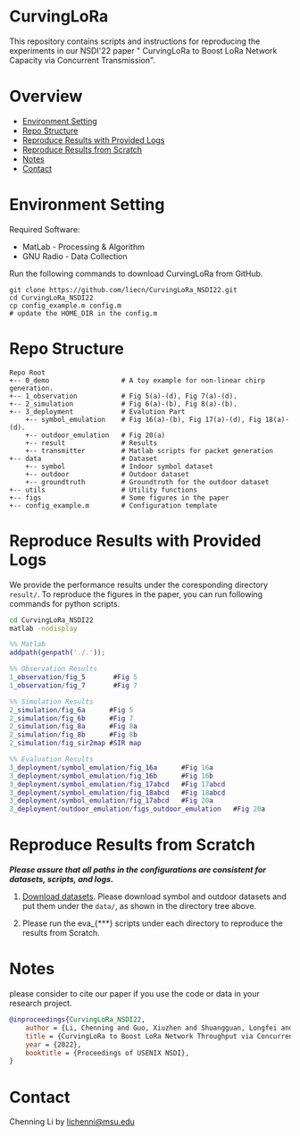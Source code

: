 # CurvingLoRa

This repository contains scripts and instructions for reproducing the experiments in our NSDI'22 paper "
CurvingLoRa to Boost LoRa Network Capacity via Concurrent Transmission". 
<!-- [CurvingLoRa to Boost LoRa Network Capacity via Concurrent Transmission](https://www.usenix.org/conference/osdi21/presentation/lai)".  -->

# Overview

* [Environment Setting](#environment-setting)
* [Repo Structure](#repo-structure)
* [Reproduce Results with Provided Logs](#reproduce-results-with-provided-logs)
* [Reproduce Results from Scratch](#reproduce-results-from-scratch)
* [Notes](#notes)
* [Contact](#contact)

# Environment Setting

Required Software:

* MatLab - Processing & Algorithm
* GNU Radio - Data Collection

Run the following commands to download CurvingLoRa from GitHub. 

```
git clone https://github.com/liecn/CurvingLoRa_NSDI22.git
cd CurvingLoRa_NSDI22
cp config_example.m config.m
# update the HOME_DIR in the config.m
```

# Repo Structure

```
Repo Root
+-- 0_demo                  # A toy example for non-linear chirp generation.
+-- 1_observation           # Fig 5(a)-(d), Fig 7(a)-(d).
+-- 2_simulation            # Fig 6(a)-(b), Fig 8(a)-(b).
+-- 3_deployment            # Evalution Part
    +-- symbol_emulation    # Fig 16(a)-(b), Fig 17(a)-(d), Fig 18(a)-(d).
    +-- outdoor_emulation   # Fig 20(a)
    +-- result              # Results
    +-- transmitter         # Matlab scripts for packet generation
+-- data                    # Dataset
    +-- symbol              # Indoor symbol dataset
    +-- outdoor             # Outdoor dataset
    +-- groundtruth         # Groundtruth for the outdoor dataset
+-- utils                   # Utility functions
+-- figs                    # Some figures in the paper
+-- config_example.m        # Configuration template
```

# Reproduce Results with Provided Logs

We provide the performance results under the coresponding directory `result/`. To reproduce the figures in the paper, you can run following commands for python scripts.

``` bash
cd CurvingLoRa_NSDI22
matlab -nodisplay
```

``` matlab
%% Matlab
addpath(genpath('./.'));

%% Observation Results
1_observation/fig_5       #Fig 5
1_observation/fig_7       #Fig 7

%% Simulation Results
2_simulation/fig_6a      #Fig 5
2_simulation/fig_6b      #Fig 7
2_simulation/fig_8a      #Fig 8a  
2_simulation/fig_8b      #Fig 8b
2_simulation/fig_sir2map #SIR map

%% Evaluation Results
3_deployment/symbol_emulation/fig_16a      #Fig 16a
3_deployment/symbol_emulation/fig_16b      #Fig 16b
3_deployment/symbol_emulation/fig_17abcd   #Fig 17abcd
3_deployment/symbol_emulation/fig_18abcd   #Fig 18abcd
3_deployment/symbol_emulation/fig_17abcd   #Fig 20a
3_deployment/outdoor_emulation/figs_outdoor_emulation   #Fig 20a
```

# Reproduce Results from Scratch
***Please assure that all paths in the configurations are consistent for datasets, scripts, and logs.***

1. [Download datasets](https://drive.google.com/file/d/1T0wN_7gGkI93cCd-tOleUcJ6AWrklwTO/view?usp=sharing). Please download symbol and outdoor datasets and put them under the `data/`, as shown in the directory tree above.

2. Please run the eva_{***} scripts under each directory to reproduce the results from Scratch.

# Notes
please consider to cite our paper if you use the code or data in your research project.
``` bibtex
@inproceedings{CurvingLoRa_NSDI22,
    author = {Li, Chenning and Guo, Xiuzhen and Shuangguan, Longfei and Cao, Zhichao and Jamieson, Kyle},
    title = {CurvingLoRa to Boost LoRa Network Throughput via Concurrent Transmission},
    year = {2022},
    booktitle = {Proceedings of USENIX NSDI},
}
```

<!-- # Acknowledgements

Thanks to Fan Lai and Xiangfeng Zhu for their OSDI'21 paper [Oort: Efficient Federated Learning via Guided Participant Selection](https://www.usenix.org/conference/osdi21/presentation/lai). The source codes can be found in repo [Oort](https://github.com/SymbioticLab/Oort). -->

# Contact
Chenning Li by lichenni@msu.edu


